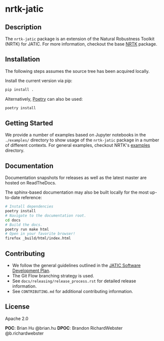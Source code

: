 # nrtk-jatic

## Description
The `nrtk-jatic` package is an extension of the Natural Robustness Toolkit 
(NRTK) for JATIC. For more information, checkout the base [NRTK](https://gitlab.jatic.net/jatic/kitware/nrtk) 
package.

## Installation
The following steps assumes the source tree has been acquired locally.

Install the current version via pip:
```bash
pip install .
```

Alternatively, [Poetry](https://python-poetry.org/) can also be used:
```bash
poetry install
```

## Getting Started
We provide a number of examples based on Jupyter notebooks in the `./examples/` directory to show usage
of the `nrtk-jatic` package in a number of different contexts. For general examples, checkout NRTK\'s 
[examples](https://gitlab.jatic.net/jatic/kitware/nrtk/-/tree/main/examples?ref_type=heads) directory.

## Documentation
Documentation snapshots for releases as well as the latest master are hosted on
ReadTheDocs.

The sphinx-based documentation may also be built locally for the most
up-to-date reference:
```bash
# Install dependencies
poetry install
# Navigate to the documentation root.
cd docs
# Build the docs.
poetry run make html
# Open in your favorite browser!
firefox _build/html/index.html
```

## Contributing

- We follow the general guidelines outlined in the
[JATIC Software Development Plan](https://gitlab.jatic.net/jatic/docs/sdp/-/blob/main/Branch,%20Merge,%20Release%20Strategy.md).
- The Git Flow branching strategy is used.
- See `docs/releasing/release_process.rst` for detailed release information.
- See `CONTRIBUTING.md` for additional contributing information.

## License
Apache 2.0

**POC**: Brian Hu @brian.hu
**DPOC**: Brandon RichardWebster @b.richardwebster
